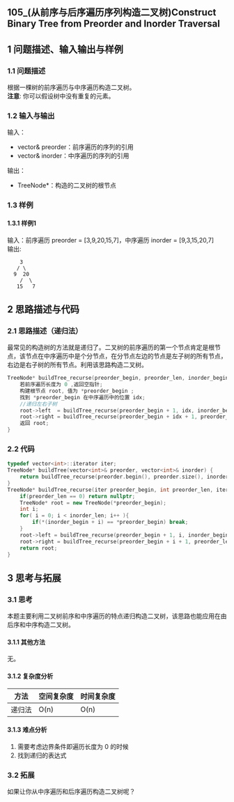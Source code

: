 ## 105_(从前序与后序遍历序列构造二叉树)Construct Binary Tree from Preorder and Inorder Traversal
## 1 问题描述、输入输出与样例
### 1.1 问题描述
根据一棵树的前序遍历与中序遍历构造二叉树。<br>
__注意__:
你可以假设树中没有重复的元素。
### 1.2 输入与输出
输入：
* vector<int>& preorder：前序遍历的序列的引用
* vector<int>& inorder：中序遍历的序列的引用

输出：
* TreeNode*：构造的二叉树的根节点
### 1.3 样例
#### 1.3.1 样例1
输入：前序遍历 preorder = [3,9,20,15,7]，中序遍历 inorder = [9,3,15,20,7]<br>
输出: 

	    3
	   / \
	  9  20
        /  \
	   15   7
## 2 思路描述与代码    
### 2.1 思路描述（递归法）
最常见的构造树的方法就是递归了。二叉树的前序遍历的第一个节点肯定是根节点，该节点在中序遍历中是个分节点，在分节点左边的节点是左子树的所有节点，右边是右子树的所有节点。利用该思路构造二叉树。
```cpp
TreeNode* buildTree_recurse(preorder_begin, preorder_len, inorder_begin, inorder_len){
    若前序遍历长度为 0 ,返回空指针;
    构建根节点 root, 值为 *preorder_begin ;
    找到 *preorder_begin 在中序遍历中的位置 idx;
    //递归左右子树
    root->left  = buildTree_recurse(preorder_begin + 1, idx, inorder_begin, idx);
    root->right = buildTree_recurse(preorder_begin + idx + 1, preorder_len - idx - 1, inorder_begin + i + 1, inorder_len - idx - 1);
    返回 root;
}
```

### 2.2 代码
```cpp
typedef vector<int>::iterator iter;
TreeNode* buildTree(vector<int>& preorder, vector<int>& inorder) {
    return buildTree_recurse(preorder.begin(), preorder.size(), inorder.begin(), inorder.size());
}
TreeNode* buildTree_recurse(iter preorder_begin, int preorder_len, iter inorder_begin, int inorder_len){
    if(preorder_len == 0) return nullptr;
    TreeNode* root = new TreeNode(*preorder_begin);
    int i;
    for( i = 0; i < inorder_len; i++ ){
        if(*(inorder_begin + i) == *preorder_begin) break;
    }
    root->left = buildTree_recurse(preorder_begin + 1, i, inorder_begin, i);
    root->right = buildTree_recurse(preorder_begin + i + 1, preorder_len - i - 1, inorder_begin + i + 1, inorder_len - i - 1);
    return root;
}
```
    
## 3 思考与拓展
### 3.1 思考
本题主要利用二叉树前序和中序遍历的特点递归构造二叉树，该思路也能应用在由后序和中序构造二叉树。
#### 3.1.1 其他方法
无。
#### 3.1.2 复杂度分析
方法|空间复杂度|时间复杂度
--- | --- | ---
递归法|O(n)|O(n)
#### 3.1.3 难点分析
1. 需要考虑边界条件即遍历长度为 0 的时候
2. 找到递归的表达式
### 3.2 拓展
如果让你从中序遍历和后序遍历构造二叉树呢？
